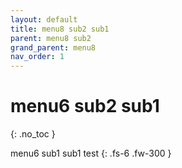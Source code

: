 ```yaml
---
layout: default
title: menu8 sub2 sub1
parent: menu8 sub2
grand_parent: menu8
nav_order: 1
---
```


# menu6 sub2 sub1
{: .no_toc }

menu6 sub1 sub1 test
{: .fs-6 .fw-300 }
